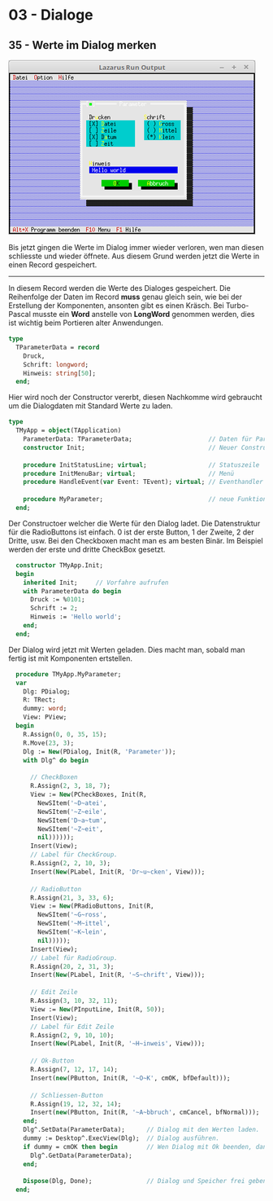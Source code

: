 # 03 - Dialoge
## 35 - Werte im Dialog merken

![image.png](image.png)

Bis jetzt gingen die Werte im Dialog immer wieder verloren, wen man diesen schliesste und wieder öffnete.
Aus diesem Grund werden jetzt die Werte in einen Record gespeichert.

---
  In diesem Record werden die Werte des Dialoges gespeichert.
  Die Reihenfolge der Daten im Record **muss** genau gleich sein, wie bei der Erstellung der Komponenten, ansonten gibt es einen Kräsch.
  Bei Turbo-Pascal musste ein **Word** anstelle von **LongWord** genommen werden, dies ist wichtig beim Portieren alter Anwendungen.

```pascal
type
  TParameterData = record
    Druck,
    Schrift: longword;
    Hinweis: string[50];
  end;
```

Hier wird noch der Constructor vererbt, diesen Nachkomme wird gebraucht um die Dialogdaten mit Standard Werte zu laden.

```pascal
type
  TMyApp = object(TApplication)
    ParameterData: TParameterData;                     // Daten für Parameter-Dialog
    constructor Init;                                  // Neuer Constructor

    procedure InitStatusLine; virtual;                 // Statuszeile
    procedure InitMenuBar; virtual;                    // Menü
    procedure HandleEvent(var Event: TEvent); virtual; // Eventhandler

    procedure MyParameter;                             // neue Funktion für einen Dialog.
  end;
```

Der Constructoer welcher die Werte für den Dialog ladet.
Die Datenstruktur für die RadioButtons ist einfach. 0 ist der erste Button, 1 der Zweite, 2 der Dritte, usw.
Bei den Checkboxen macht man es am besten Binär. Im Beispiel werden der erste und dritte CheckBox gesetzt.

```pascal
  constructor TMyApp.Init;
  begin
    inherited Init;     // Vorfahre aufrufen
    with ParameterData do begin
      Druck := %0101;
      Schrift := 2;
      Hinweis := 'Hello world';
    end;
  end;
```

Der Dialog wird jetzt mit Werten geladen.
Dies macht man, sobald man fertig ist mit Komponenten ertstellen.

```pascal
  procedure TMyApp.MyParameter;
  var
    Dlg: PDialog;
    R: TRect;
    dummy: word;
    View: PView;
  begin
    R.Assign(0, 0, 35, 15);
    R.Move(23, 3);
    Dlg := New(PDialog, Init(R, 'Parameter'));
    with Dlg^ do begin

      // CheckBoxen
      R.Assign(2, 3, 18, 7);
      View := New(PCheckBoxes, Init(R,
        NewSItem('~D~atei',
        NewSItem('~Z~eile',
        NewSItem('D~a~tum',
        NewSItem('~Z~eit',
        nil))))));
      Insert(View);
      // Label für CheckGroup.
      R.Assign(2, 2, 10, 3);
      Insert(New(PLabel, Init(R, 'Dr~u~cken', View)));

      // RadioButton
      R.Assign(21, 3, 33, 6);
      View := New(PRadioButtons, Init(R,
        NewSItem('~G~ross',
        NewSItem('~M~ittel',
        NewSItem('~K~lein',
        nil)))));
      Insert(View);
      // Label für RadioGroup.
      R.Assign(20, 2, 31, 3);
      Insert(New(PLabel, Init(R, '~S~chrift', View)));

      // Edit Zeile
      R.Assign(3, 10, 32, 11);
      View := New(PInputLine, Init(R, 50));
      Insert(View);
      // Label für Edit Zeile
      R.Assign(2, 9, 10, 10);
      Insert(New(PLabel, Init(R, '~H~inweis', View)));

      // Ok-Button
      R.Assign(7, 12, 17, 14);
      Insert(new(PButton, Init(R, '~O~K', cmOK, bfDefault)));

      // Schliessen-Button
      R.Assign(19, 12, 32, 14);
      Insert(new(PButton, Init(R, '~A~bbruch', cmCancel, bfNormal)));
    end;
    Dlg^.SetData(ParameterData);      // Dialog mit den Werten laden.
    dummy := Desktop^.ExecView(Dlg);  // Dialog ausführen.
    if dummy = cmOK then begin        // Wen Dialog mit Ok beenden, dann Daten vom Dialog in Record laden.
      Dlg^.GetData(ParameterData);
    end;

    Dispose(Dlg, Done);               // Dialog und Speicher frei geben.
  end;
```



